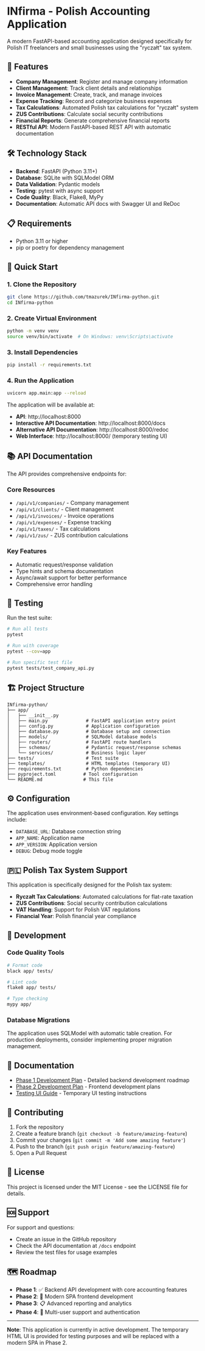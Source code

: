 # INfirma - Polish Accounting Application

A modern FastAPI-based accounting application designed specifically for Polish IT freelancers and small businesses using the "ryczałt" tax system.

## 🚀 Features

- **Company Management**: Register and manage company information
- **Client Management**: Track client details and relationships
- **Invoice Management**: Create, track, and manage invoices
- **Expense Tracking**: Record and categorize business expenses
- **Tax Calculations**: Automated Polish tax calculations for "ryczałt" system
- **ZUS Contributions**: Calculate social security contributions
- **Financial Reports**: Generate comprehensive financial reports
- **RESTful API**: Modern FastAPI-based REST API with automatic documentation

## 🛠️ Technology Stack

- **Backend**: FastAPI (Python 3.11+)
- **Database**: SQLite with SQLModel ORM
- **Data Validation**: Pydantic models
- **Testing**: pytest with async support
- **Code Quality**: Black, Flake8, MyPy
- **Documentation**: Automatic API docs with Swagger UI and ReDoc

## 📋 Requirements

- Python 3.11 or higher
- pip or poetry for dependency management

## 🚀 Quick Start

### 1. Clone the Repository

```bash
git clone https://github.com/tmazurek/INfirma-python.git
cd INfirma-python
```

### 2. Create Virtual Environment

```bash
python -m venv venv
source venv/bin/activate  # On Windows: venv\Scripts\activate
```

### 3. Install Dependencies

```bash
pip install -r requirements.txt
```

### 4. Run the Application

```bash
uvicorn app.main:app --reload
```

The application will be available at:
- **API**: http://localhost:8000
- **Interactive API Documentation**: http://localhost:8000/docs
- **Alternative API Documentation**: http://localhost:8000/redoc
- **Web Interface**: http://localhost:8000/ (temporary testing UI)

## 📚 API Documentation

The API provides comprehensive endpoints for:

### Core Resources
- `/api/v1/companies/` - Company management
- `/api/v1/clients/` - Client management
- `/api/v1/invoices/` - Invoice operations
- `/api/v1/expenses/` - Expense tracking
- `/api/v1/taxes/` - Tax calculations
- `/api/v1/zus/` - ZUS contribution calculations

### Key Features
- Automatic request/response validation
- Type hints and schema documentation
- Async/await support for better performance
- Comprehensive error handling

## 🧪 Testing

Run the test suite:

```bash
# Run all tests
pytest

# Run with coverage
pytest --cov=app

# Run specific test file
pytest tests/test_company_api.py
```

## 🏗️ Project Structure

```
INfirma-python/
├── app/
│   ├── __init__.py
│   ├── main.py              # FastAPI application entry point
│   ├── config.py            # Application configuration
│   ├── database.py          # Database setup and connection
│   ├── models/              # SQLModel database models
│   ├── routers/             # FastAPI route handlers
│   ├── schemas/             # Pydantic request/response schemas
│   └── services/            # Business logic layer
├── tests/                   # Test suite
├── templates/               # HTML templates (temporary UI)
├── requirements.txt         # Python dependencies
├── pyproject.toml          # Tool configuration
└── README.md               # This file
```

## ⚙️ Configuration

The application uses environment-based configuration. Key settings include:

- `DATABASE_URL`: Database connection string
- `APP_NAME`: Application name
- `APP_VERSION`: Application version
- `DEBUG`: Debug mode toggle

## 🇵🇱 Polish Tax System Support

This application is specifically designed for the Polish tax system:

- **Ryczałt Tax Calculations**: Automated calculations for flat-rate taxation
- **ZUS Contributions**: Social security contribution calculations
- **VAT Handling**: Support for Polish VAT regulations
- **Financial Year**: Polish financial year compliance

## 🔧 Development

### Code Quality Tools

```bash
# Format code
black app/ tests/

# Lint code
flake8 app/ tests/

# Type checking
mypy app/
```

### Database Migrations

The application uses SQLModel with automatic table creation. For production deployments, consider implementing proper migration management.

## 📖 Documentation

- [Phase 1 Development Plan](phase1.md) - Detailed backend development roadmap
- [Phase 2 Development Plan](phase2.md) - Frontend development plans
- [Testing UI Guide](TESTING_UI.md) - Temporary UI testing instructions

## 🤝 Contributing

1. Fork the repository
2. Create a feature branch (`git checkout -b feature/amazing-feature`)
3. Commit your changes (`git commit -m 'Add some amazing feature'`)
4. Push to the branch (`git push origin feature/amazing-feature`)
5. Open a Pull Request

## 📝 License

This project is licensed under the MIT License - see the LICENSE file for details.

## 🆘 Support

For support and questions:
- Create an issue in the GitHub repository
- Check the API documentation at `/docs` endpoint
- Review the test files for usage examples

## 🗺️ Roadmap

- **Phase 1**: ✅ Backend API development with core accounting features
- **Phase 2**: 🔄 Modern SPA frontend development
- **Phase 3**: 📋 Advanced reporting and analytics
- **Phase 4**: 🔐 Multi-user support and authentication

---

**Note**: This application is currently in active development. The temporary HTML UI is provided for testing purposes and will be replaced with a modern SPA in Phase 2.
